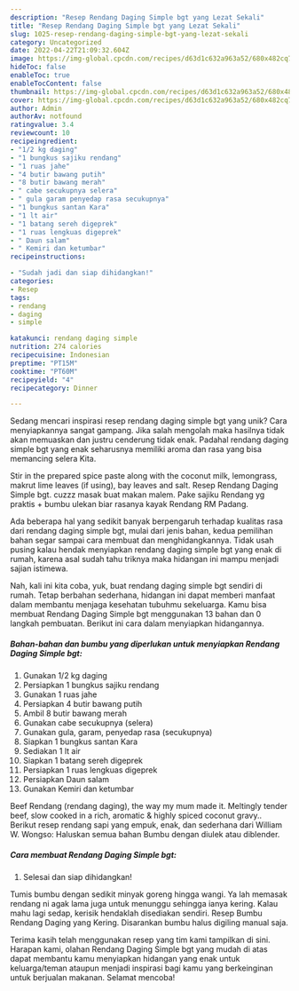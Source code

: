 ```yaml
---
description: "Resep Rendang Daging Simple bgt yang Lezat Sekali"
title: "Resep Rendang Daging Simple bgt yang Lezat Sekali"
slug: 1025-resep-rendang-daging-simple-bgt-yang-lezat-sekali
category: Uncategorized
date: 2022-04-22T21:09:32.604Z
image: https://img-global.cpcdn.com/recipes/d63d1c632a963a52/680x482cq70/rendang-daging-simple-bgt-foto-resep-utama.jpg
hideToc: false
enableToc: true
enableTocContent: false
thumbnail: https://img-global.cpcdn.com/recipes/d63d1c632a963a52/680x482cq70/rendang-daging-simple-bgt-foto-resep-utama.jpg
cover: https://img-global.cpcdn.com/recipes/d63d1c632a963a52/680x482cq70/rendang-daging-simple-bgt-foto-resep-utama.jpg
author: Admin
authorAv: notfound
ratingvalue: 3.4
reviewcount: 10
recipeingredient:
- "1/2 kg daging"
- "1 bungkus sajiku rendang"
- "1 ruas jahe"
- "4 butir bawang putih"
- "8 butir bawang merah"
- " cabe secukupnya selera"
- " gula garam penyedap rasa secukupnya"
- "1 bungkus santan Kara"
- "1 lt air"
- "1 batang sereh digeprek"
- "1 ruas lengkuas digeprek"
- " Daun salam"
- " Kemiri dan ketumbar"
recipeinstructions:

- "Sudah jadi dan siap dihidangkan!"
categories:
- Resep
tags:
- rendang
- daging
- simple

katakunci: rendang daging simple 
nutrition: 274 calories
recipecuisine: Indonesian
preptime: "PT15M"
cooktime: "PT60M"
recipeyield: "4"
recipecategory: Dinner

---
```





Sedang mencari inspirasi resep rendang daging simple bgt yang unik? Cara menyiapkannya sangat gampang. Jika salah mengolah maka hasilnya tidak akan memuaskan dan justru cenderung tidak enak. Padahal rendang daging simple bgt yang enak seharusnya memiliki aroma dan rasa yang bisa memancing selera Kita.





Stir in the prepared spice paste along with the coconut milk, lemongrass, makrut lime leaves (if using), bay leaves and salt. Resep Rendang Daging Simple bgt. cuzzz masak buat makan malem. Pake sajiku Rendang yg praktis + bumbu ulekan biar rasanya kayak Rendang RM Padang.

Ada beberapa hal yang sedikit banyak berpengaruh terhadap kualitas rasa dari rendang daging simple bgt, mulai dari jenis bahan, kedua pemilihan bahan segar sampai cara membuat dan menghidangkannya. Tidak usah pusing kalau hendak menyiapkan rendang daging simple bgt yang enak di rumah, karena asal sudah tahu triknya maka hidangan ini mampu menjadi sajian istimewa.






Nah, kali ini kita coba, yuk, buat rendang daging simple bgt sendiri di rumah. Tetap berbahan sederhana, hidangan ini dapat memberi manfaat dalam membantu menjaga kesehatan tubuhmu sekeluarga. Kamu bisa membuat Rendang Daging Simple bgt menggunakan 13 bahan dan 0 langkah pembuatan. Berikut ini cara dalam menyiapkan hidangannya.

<!--inarticleads1-->

##### Bahan-bahan dan bumbu yang diperlukan untuk menyiapkan Rendang Daging Simple bgt:

1. Gunakan 1/2 kg daging
1. Persiapkan 1 bungkus sajiku rendang
1. Gunakan 1 ruas jahe
1. Persiapkan 4 butir bawang putih
1. Ambil 8 butir bawang merah
1. Gunakan  cabe secukupnya (selera)
1. Gunakan  gula, garam, penyedap rasa (secukupnya)
1. Siapkan 1 bungkus santan Kara
1. Sediakan 1 lt air
1. Siapkan 1 batang sereh digeprek
1. Persiapkan 1 ruas lengkuas digeprek
1. Persiapkan  Daun salam
1. Gunakan  Kemiri dan ketumbar


Beef Rendang (rendang daging), the way my mum made it. Meltingly tender beef, slow cooked in a rich, aromatic &amp; highly spiced coconut gravy.. Berikut resep rendang sapi yang empuk, enak, dan sederhana dari William W. Wongso: Haluskan semua bahan Bumbu dengan diulek atau diblender. 

<!--inarticleads2-->

##### Cara membuat Rendang Daging Simple bgt:


1. Selesai dan siap dihidangkan!

Tumis bumbu dengan sedikit minyak goreng hingga wangi. Ya lah memasak rendang ni agak lama juga untuk menunggu sehingga ianya kering. Kalau mahu lagi sedap, kerisik hendaklah disediakan sendiri. Resep Bumbu Rendang Daging yang Kering. Disarankan bumbu halus digiling manual saja. 

Terima kasih telah menggunakan resep yang tim kami tampilkan di sini. Harapan kami, olahan Rendang Daging Simple bgt yang mudah di atas dapat membantu kamu menyiapkan hidangan yang enak untuk keluarga/teman ataupun menjadi inspirasi bagi kamu yang berkeinginan untuk berjualan makanan. Selamat mencoba!
